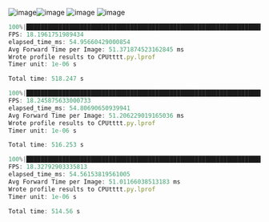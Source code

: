 ![image](https://github.com/user-attachments/assets/df404fd0-95df-47fc-9166-e02fda69ab6f)![image](https://github.com/user-attachments/assets/0bd8f02e-dabc-4d11-98f4-e9ab2ef7155c)
![image](https://github.com/user-attachments/assets/f225ad8f-b321-46bb-8a2d-a4beb2e7653a)
![image](https://github.com/user-attachments/assets/4fadf51b-b881-4742-9a20-6dee8077a922)

```javascript
100%|██████████████████████████████████████████████████████████████████████████| 10000/10000 [09:09<00:00, 18.20it/s]
FPS: 18.1961751989434
elapsed_time_ms: 54.95660429000854
Avg Forward Time per Image: 51.371874523162845 ms
Wrote profile results to CPUtttt.py.lprof
Timer unit: 1e-06 s

Total time: 518.247 s

100%|██████████████████████████████████████████████████████████████████████████| 10000/10000 [09:08<00:00, 18.25it/s]
FPS: 18.245875633000733
elapsed_time_ms: 54.80690650939941
Avg Forward Time per Image: 51.206229019165036 ms
Wrote profile results to CPUtttt.py.lprof
Timer unit: 1e-06 s

Total time: 516.253 s

100%|██████████████████████████████████████████████████████████████████████████| 10000/10000 [09:05<00:00, 18.33it/s]
FPS: 18.32792903335813
elapsed_time_ms: 54.56153819561005
Avg Forward Time per Image: 51.01166038513183 ms
Wrote profile results to CPUtttt.py.lprof
Timer unit: 1e-06 s

Total time: 514.56 s
```
